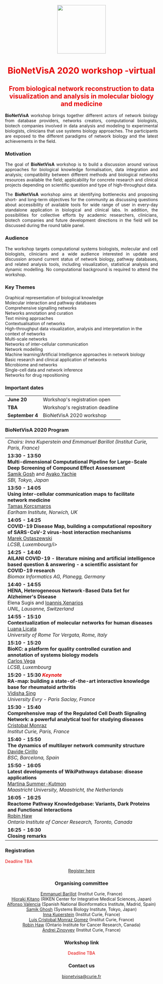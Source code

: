 
<html>
<center><a href="/"><img id="ECCB2020" src="Logo-ECCB-2020" style="width:160px;"/></a></center>
<p> </p>

# <center><font color="#e60000">BioNetVisA 2020 workshop -virtual</font></center>
## <center><font color="#e60000">From biological network reconstruction to data visualization and analysis in molecular biology and medicine</font></center>
<!--
<p align="center"><b><font color="#e60000">The final programme and the abstract booklet are available</font><a href="/Abstracts/Bionetvisa2018/BioNetVisA2018_booklet.pdf"> here</a></b></p>
<p align="center"><b><font color="#e60000">The workshop presentations are available</font><a href="https://drive.google.com/open?id=1cLa4gSUAeogCNUi1yAFzlidHbOrxakxh"> here</a></b></p> -->

<p align="justify"><b>BioNetVisA</b> workshop brings together different actors of network biology from database providers, networks creators, computational biologists, biotech companies involved in data analysis and modeling to experimental biologists, clinicians that use systems biology approaches. The participants are exposed to the different paradigms of network biology and the latest achievements in the field.
</p>

### Motivation

<p align="justify">The goal of <b>BioNetVisA</b> workshop is to build a discussion around various approaches for biological knowledge formalisation, data integration and analysis; compatibility between different methods and biological networks resources available the field; applicability for concrete research and clinical projects depending on scientific question and type of high-throughput data.
</p>

<p align="justify">The <b>BioNetVisA</b> workshop aims at identifying bottlenecks and proposing short- and long-term objectives for the community as discussing questions about accessibility of available tools for wide range of user in every-day standalone application in biological and clinical labs. In addition, the possibilities for collective efforts by academic researchers, clinicians, biotech companies and future development directions in the field will be discussed during the round table panel.
</p>

### Audience
<p align="justify">The workshop targets computational systems biologists, molecular and cell biologists, clinicians and a wide audience interested in update and discussion around current status of network biology, pathway databases, and related analysis tools, including visualization, statistical analysis and dynamic modelling. No computational background is required to attend the workshop.
</p>

### Key Themes
<p>Graphical representation of biological knowledge<br />
Molecular interaction and pathway databases<br />
Comprehensive signalling networks<br />
Networks annotation and curation<br />
Text mining approaches<br />
Contextualisation of networks<br />
High-throughput data visualization, analysis and interpretation in the context of networks<br />
Multi-scale networks<br />
Networks of inter-cellular communication<br />
Network modelling<br />
Machine learning/Artificial Intelligence approaches in network biology <br />
Basic research and clinical application of networks<br />
Microbiome and networks<br />
Single-cell data and network inference<br />
Networks for drug repositioning<br />
</p>

### Important dates
<table style="width 100%">
<tr><td><b>June 20</b></td>
  <td>Workshop's registration open</td></tr>
<tr><td><b>TBA</b></td>
  <td>Workshop's registration deadline</td></tr>
<tr><td><b>September 4</b></td>
  <td>BioNetVisA 2020 workshop</td></tr>
</table>

### BioNetVisA 2020 Program

<table>
<tr><td><i>Chairs: Inna Kuperstein and Emmanuel Barillot (Institut Curie, Paris, France)</i></td></tr>
<tr><td><b>13:30 - 13:50</b><br />
<strong>Multi-dimensional Computational Pipeline for Large-Scale Deep Screening of Compound Effect
Assessment</strong><br />
<!--<a href=""><b><font color="Navy"><span style="text-decoration: underline;">Abstract</span></font></b></a><br />-->
<a href="http://www.sbi.jp/members.htm">Samik Gosh</a> and <a href="http://www.sbi.jp/members.htm">Ayako Yachie</a><br />
<i>SBI, Tokyo, Japan</i></td></tr>
<tr><td><b>13:50 - 14:05 </b><br />
<strong>Using inter-cellular communication maps to facilitate network medicine</strong><br /> 
<!--<a href="/Abstracts/Bionetvisa2019/Abstract_BioNetVisA2019_Junhyung_PARK.pdf"><b><font color="Navy"><span style="text-decoration: underline;">Abstract</span></font></b></a><br />-->
<a href="https://www.earlham.ac.uk/tamas-korcsmaros">Tamas Korcsmaros</a><br />
<i>Earlham Institute, Norwich, UK</i></td></tr>
<tr><td><b>14:05 - 14:25 </b><br />
<strong>COVID-19 Disease Map, building a computational repository of SARS-CoV-2 virus-host interaction mechanisms</strong><br /> 
<!--<a href="/Abstracts/Bionetvisa2019/Abstract_BioNetVisA2019_Yoshihiro_YAMANISHI.pdf"><b><font color="Navy"><span style="text-decoration: underline;">Abstract</span></font></b></a><br />-->
<a href="https://wwwfr.uni.lu/lcsb/people/marek_ostaszewski">Marek Ostaszewski</a><br />
<i>LCSB, Luxembourg/i></td></tr>
<tr><td><b>14:25 - 14:40</b><br /> 
<strong>AILANI COVID-19 - literature mining and artificial intelligence based question & answering - a scientific assistant for COVID-19 research
</strong><br /> 
<!--<a href=""><b><font color="Navy"><span style="text-decoration: underline;">Abstract</span></font></b></a><br />
<a href="https://www.linkedin.com/in/tatsuya-ando-4a14a3138/">Tatsuya Ando</a><br />-->
<i>Biomax Informatics AG, Planegg, Germany</i></td></tr>
<tr><td><b>14:40 - 14:55 </b><br />
<strong>HENA, Heterogeneous Network-Based Data Set for Alzheimer's Disease</strong><br /> 
Elena Sugis and <a href="https://www.unil.ch/cig/en/home/menuinst/research/prof-xenarios.html">Ioannis Xenarios</a><br />
<i>UNIL, Lausanne, Switzerland</i></td></tr>
<tr><td><b>14:55 - 15:10 </b><br />
<strong>Contextualization of molecular networks for human diseases </strong><br /> 
<a href="https://www.researchgate.net/profile/Luana_Licata">Luana Licata</a><br />
<i>University of Rome Tor Vergata, Rome, Italy</i></td></tr>
<tr><td><b>15:10 - 15:20</b><br />
<strong>BioKC: a platform for quality controlled curation and annotation of systems biology models</strong><br /> 
<a href="https://wwwfr.uni.lu/lcsb/people/carlos_vega_moreno">Carlos Vega</a><br />
<i>LCSB, Luxembourg</i></td></tr>
<tr><td><b>15:20 - 15:30 <i><font color="#e60000">Keynote</font></i></b><br />
<strong>RA-map: building a state-of-the-art interactive knowledge base for rheumatoid arthritis</strong><br /> 
<a href="https://www.genhotel.univ-evry.fr/team/team/members/vidisha-singh.html">Vidisha Sing</a><br />
<i>University Evry - Paris Saclay, France</i></td></tr>
<tr><td><b>15:30 - 15:40 </b><br />
<strong>Comprehensive map of the Regulated Cell Death Signaling Network: a powerful analytical tool for studying diseases </strong><br />
<a href="http://sysbio.curie.fr/">Cristobal Monraz</a><br />
<i>Institut Curie, Paris, France</i></td></tr>
<tr><td><b>15:40 - 15:50</b><br />
<strong>The dynamics of multilayer network community structure</strong><br /> 
<a href="https://www.bsc.es/cirillo-davide">Davide Cirillo</a><br />
<i>BSC, Barcelona, Spain</i></td></tr>
<tr><td><b>15:50 - 16:05 </b><br />
<strong>Latest developments of WikiPathways database: disease applications</strong><br /> 
<a href="https://www.maastrichtuniversity.nl/martina.kutmon">Martina Summer-Kutmon</a><br />
<i>Maastricht University, Maastricht, the Netherlands</i></td></tr>
<tr><td><b>16:05 - 16:25</b><br />
<strong>Reactome Pathway Knowledgebase: Variants, Dark Proteins and Functional Interactions</strong><br />
<a href="https://www.researchgate.net/profile/Robin_Haw">Robin Haw</a><br />
<i>Ontario Institute of Cancer Research, Toronto, Canada</i></td></tr>
<tr><td><b>16:25 - 16:30 </b><br />
<strong>Closing remarks</strong><br /></td></tr>
</table>

### Registration
<font color="#e60000">Deadline TBA</font>
<p><center><a href="https://eccb2020.info/registration/">Register here</a>
</p>

### Organising committee
<p><a href="https://science.curie.fr/recherche/biologie-interactive-des-tumeurs-immunologie-environnement/c/">Emmanuel Barillot</a> (Institut Curie, France)<br />
<a href="http://www.sbi.jp/">Hioraki Kitano</a> (RIKEN Center for Integrative Medical Sciences, Japan)<br />
<a href="https://www.bsc.es/valencia-alfonso">Alfonso Valencia</a> (Spanish National Bioinformatics Institute, Madrid, Spain)<br/>
<a href="http://www.sbi.jp/members.htm">Samik Ghosh</a> (Systems Biology Institute, Tokyo, Japan)<br />
<a href="http://sysbio.curie.fr/">Inna Kuperstein</a> (Institut Curie, France)<br />
<a href="http://sysbio.curie.fr/">Luis Cristobal Monraz Gomez</a> (Institut Curie, France)<br />
<a href="https://reactome.org/">Robin Haw</a> (Ontario Institute for Cancer Research, Canada)<br />
<a href="http://www.ihes.fr/~zinovyev/">Andrei Zinovyev</a> (Institut Curie, France)<br />
</p>

### Workshop link
<font color="#e60000">Deadline TBA</font>

### Contact us
bionetvisa@curie.fr

</html>
